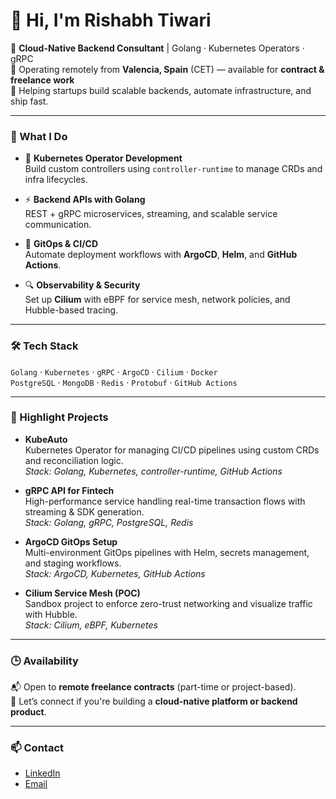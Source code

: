 # 👋 Hi, I'm Rishabh Tiwari

🚀 **Cloud-Native Backend Consultant** | Golang · Kubernetes Operators · gRPC  
📍 Operating remotely from **Valencia, Spain** (CET) — available for **contract & freelance work**  
🎯 Helping startups build scalable backends, automate infrastructure, and ship fast.

---

### 🔧 What I Do

- 🧠 **Kubernetes Operator Development**  
  Build custom controllers using `controller-runtime` to manage CRDs and infra lifecycles.

- ⚡ **Backend APIs with Golang**  
  REST + gRPC microservices, streaming, and scalable service communication.

- 🔁 **GitOps & CI/CD**  
  Automate deployment workflows with **ArgoCD**, **Helm**, and **GitHub Actions**.

- 🔍 **Observability & Security**  
  Set up **Cilium** with eBPF for service mesh, network policies, and Hubble-based tracing.

---

### 🛠️ Tech Stack

`Golang` · `Kubernetes` · `gRPC` · `ArgoCD` · `Cilium` · `Docker`  
`PostgreSQL` · `MongoDB` · `Redis` · `Protobuf` · `GitHub Actions`

---

### 🔧 Highlight Projects

- **KubeAuto**  
  Kubernetes Operator for managing CI/CD pipelines using custom CRDs and reconciliation logic.  
  _Stack: Golang, Kubernetes, controller-runtime, GitHub Actions_

- **gRPC API for Fintech**  
  High-performance service handling real-time transaction flows with streaming & SDK generation.  
  _Stack: Golang, gRPC, PostgreSQL, Redis_

- **ArgoCD GitOps Setup**  
  Multi-environment GitOps pipelines with Helm, secrets management, and staging workflows.  
  _Stack: ArgoCD, Kubernetes, GitHub Actions_

- **Cilium Service Mesh (POC)**  
  Sandbox project to enforce zero-trust networking and visualize traffic with Hubble.  
  _Stack: Cilium, eBPF, Kubernetes_

---

### 🕒 Availability

📬 Open to **remote freelance contracts** (part-time or project-based).  
💬 Let’s connect if you're building a **cloud-native platform or backend product**.

---

### 📫 Contact

- [LinkedIn](https://www.linkedin.com/in/rishabh42tiwari)  
- [Email](mailto:rishabh42tiwari@gmail.com)

